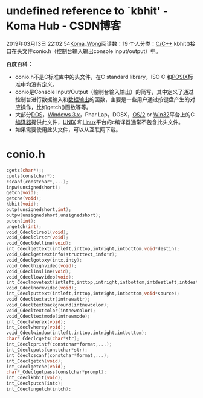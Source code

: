 # undefined reference to `kbhit' - Koma Hub - CSDN博客
2019年03月13日 22:02:54[Koma_Wong](https://me.csdn.net/Rong_Toa)阅读数：19
个人分类：[C/C++](https://blog.csdn.net/Rong_Toa/article/category/7156199)
kbhit()接口在头文件conio.h（控制台输入输出console input/output）中。
> 
**百度百科：**
- conio.h不是C标准库中的头文件，在C standard library，ISO C 和[POSIX](https://baike.baidu.com/item/POSIX)标准中均没有定义。
- conio是Console Input/Output（控制台输入输出）的简写，其中定义了通过控制台进行数据输入和[数据输出](https://baike.baidu.com/item/%E6%95%B0%E6%8D%AE%E8%BE%93%E5%87%BA/5885826)的函数，主要是一些用户通过按键盘产生的对应操作，比如getch()函数等等。
- 大部分[DOS](https://baike.baidu.com/item/DOS)，[Windows 3.x](https://baike.baidu.com/item/Windows%203.x)，Phar Lap，DOSX，[OS/2](https://baike.baidu.com/item/OS%2F2) or [Win32](https://baike.baidu.com/item/Win32)平台上的C[编译器](https://baike.baidu.com/item/%E7%BC%96%E8%AF%91%E5%99%A8/8853067)提供此文件，[UNIX](https://baike.baidu.com/item/UNIX) 和[Linux](https://baike.baidu.com/item/Linux)平台的c编译器通常不包含此头文件。
- 如果需要使用此头文件，可以从互联网下载。
# conio.h
```cpp
cgets(char*);;
cputs(constchar*);
cscanf(constchar*,...);
inpw(unsignedshort);
getch(void);
getche(void);
kbhit(void);
outp(unsignedshort,int);
outpw(unsignedshort,unsignedshort);
putch(int);
ungetch(int);
void_Cdeclclreol(void);
void_Cdeclclrscr(void);
void_Cdecldelline(void);
int_Cdeclgettext(intleft,inttop,intright,intbottom,void*destin);
void_Cdeclgettextinfo(structtext_info*r);
void_Cdeclgotoxy(intx,inty);
void_Cdeclhighvideo(void);
void_Cdeclinsline(void);
void_Cdecllowvideo(void);
int_Cdeclmovetext(intleft,inttop,intright,intbottom,intdestleft,intdesttop);
void_Cdeclnormvideo(void);
int_Cdeclputtext(intleft,inttop,intright,intbottom,void*source);
void_Cdecltextattr(intnewattr);
void_Cdecltextbackground(intnewcolor);
void_Cdecltextcolor(intnewcolor);
void_Cdecltextmode(intnewmode);
int_Cdeclwherex(void);
int_Cdeclwherey(void);
void_Cdeclwindow(intleft,inttop,intright,intbottom);
char*_Cdeclcgets(char*str);
int_Cdeclcprintf(constchar*format,...);
int_Cdeclcputs(constchar*str);
int_Cdeclcscanf(constchar*format,...);
int_Cdeclgetch(void);
int_Cdeclgetche(void);
char*_Cdeclgetpass(constchar*prompt);
int_Cdeclkbhit(void);
int_Cdeclputch(intc);
int_Cdeclungetch(intch);
```
